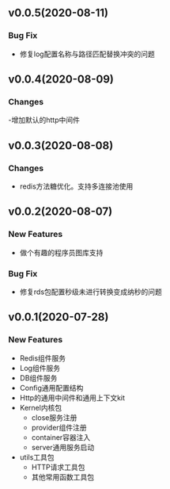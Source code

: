 ## v0.0.5(2020-08-11)
### Bug Fix
- 修复log配置名称与路径匹配替换冲突的问题


## v0.0.4(2020-08-09)
### Changes
-增加默认的http中间件


## v0.0.3(2020-08-08)
### Changes
- redis方法糖优化。支持多连接池使用


## v0.0.2(2020-08-07)
### New Features
- 做个有趣的程序员图库支持
### Bug Fix
- 修复rds包配置秒级未进行转换变成纳秒的问题


## v0.0.1(2020-07-28)
### New Features
- Redis组件服务
- Log组件服务
- DB组件服务
- Config通用配置结构
- Http的通用中间件和通用上下文kit
- Kernel内核包
    - close服务注册
    - provider组件注册
    - container容器注入
    - server通用服务启动
- utils工具包
    - HTTP请求工具包
    - 其他常用函数工具包